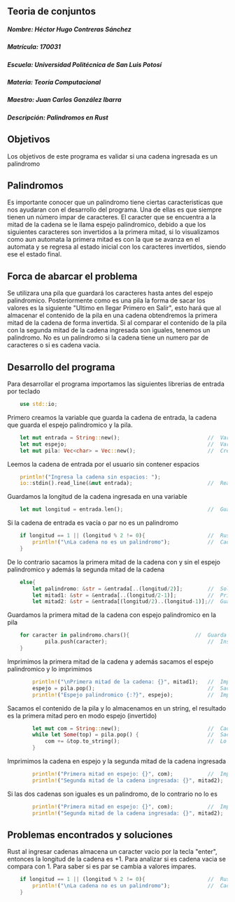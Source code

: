 ## Teoria de conjuntos
##### Nombre: Héctor Hugo Contreras Sánchez
##### Matrícula: 170031
##### Escuela: Universidad Politécnica de San Luis Potosí
##### Materia: Teoría Computacional
##### Maestro: Juan Carlos González Ibarra
##### Descripción: Palindromos en Rust


## Objetivos
Los objetivos de este programa es validar si una cadena ingresada es un palindromo

## Palindromos
Es importante conocer que un palindromo tiene ciertas caracteristicas que nos ayudaran con el desarrollo del programa.
Una de ellas es que siempre tienen un número impar de caracteres.
El caracter que se encuentra a la mitad de la cadena se le llama espejo palindromico, debido a que los siguientes caracteres son invertidos a la primera mitad, si lo visualizamos como aun automata la primera mitad es con la que se avanza en el automata y se regresa al estado inicial con los caracteres invertidos, siendo ese el estado final.

## Forca de abarcar el problema
Se utilizara una pila que guardará los caracteres hasta antes del espejo palindromico.
Posteriormente como es una pila la forma de sacar los valores es la siguiente "Ultimo en llegar Primero en Salir", esto hará que al almacenar el contenido de la pila en una cadena obtendremos la primera mitad de la cadena de forma invertida.
Si al comparar el contenido de la pila con la segunda mitad de la cadena ingresada son iguales, tenemos un palindromo.
No es un palindromo si la cadena tiene un numero par de caracteres o si es cadena vacia.

## Desarrollo del programa
Para desarrollar el programa importamos las siguientes librerias de entrada por teclado
```rust
    use std::io;
```

Primero creamos la variable que guarda la cadena de entrada, la cadena que guarda el espejo palindromico y la pila.
```rust
    let mut entrada = String::new();                            //  Variable que guarda la entrada por teclado
    let mut espejo;                                             //  Variable que guarda el espejo palindromico
    let mut pila: Vec<char> = Vec::new();                       //  Creamos la pila
```

Leemos la cadena de entrada por el usuario sin contener espacios
```rust
    println!("Ingresa la cadena sin espacios: ");
    io::stdin().read_line(&mut entrada);                        //  Realizamos la entrada de la cadena a evaluar
```

Guardamos la longitud de la cadena ingresada en una variable
```rust
    let mut longitud = entrada.len();                           //  Guardamos la longitud de la cadena
```

Si la cadena de entrada es vacía o par no es un palindromo
```rust
    if longitud == 1 || (longitud % 2 != 0){                    //  Rust guarda la longitud + 1
        println!("\nLa cadena no es un palindromo");            //  Cadena vacia o par no es palindromo
    }
```

De lo contrario sacamos la primera mitad de la cadena con y sin el espejo palindromico y además la segunda mitad de la cadena
```rust
    else{
        let palindromo: &str = &entrada[..(longitud/2)];        //  Solo debemos guardar la mitad de la cadena
        let mitad1: &str = &entrada[..(longitud/2-1)];          //  Primera mitad de la cadena sin espejo
        let mitad2: &str = &entrada[(longitud/2)..(longitud-1)];//  Guardamos el espejo de la cadena
```

Guardamos la primera mitad de la cadena con espejo palindromico en la pila
```rust
    for caracter in palindromo.chars(){                     //  Guarda los datos en la pila
            pila.push(caracter);                                //  Insertamos datos en la pila con push
    }
```

Imprimimos la primera mitad de la cadena y además sacamos el espejo palindromico y lo imprimimos
```rust
        println!("\nPrimera mitad de la cadena: {}", mitad1);   //  Imprimimos la primera mitad de la cadena
        espejo = pila.pop();                                    //  Sacamos el espejo palindromico
        println!("Espejo palindromico {:?}", espejo);           //  Imprimimos el espejo palindromico
```

Sacamos el contenido de la pila y lo almacenamos en un string, el resultado es la primera mitad pero en modo espejo (invertido)
```rust
        let mut com = String::new();                            //  Cadena que almacena la primera mitad en espejo
        while let Some(top) = pila.pop() {                      //  Sacamos los valores de la pila   
            com += &top.to_string();                            //  Lo añadimos a la variable de la cadena espejo
        }
```

Imprimimos la cadena en espejo y la segunda mitad de la cadena ingresada
```rust
        println!("Primera mitad en espejo: {}", com);           //  Imprimimos la primera mitad en espejo
        println!("Segunda mitad de la cadena ingresada: {}", mitad2);   //  Segunda mitad de la cadena ingresada
```

Si las dos cadenas son iguales es un palindromo, de lo contrario no lo es
```rust
        println!("Primera mitad en espejo: {}", com);           //  Imprimimos la primera mitad en espejo
        println!("Segunda mitad de la cadena ingresada: {}", mitad2);   //  Segunda mitad de la cadena ingresada
```

## Problemas encontrados y soluciones
Rust al ingresar cadenas almacena un caracter vacio por la tecla "enter", entonces la longitud de la cadena es +1.
Para analizar si es cadena vacia se compara con 1.
Para saber si es par se cambia a valores impares.
```rust
    if longitud == 1 || (longitud % 2 != 0){                    //  Rust guarda la longitud + 1
        println!("\nLa cadena no es un palindromo");            //  Cadena vacia o par no es palindromo
    }
```
